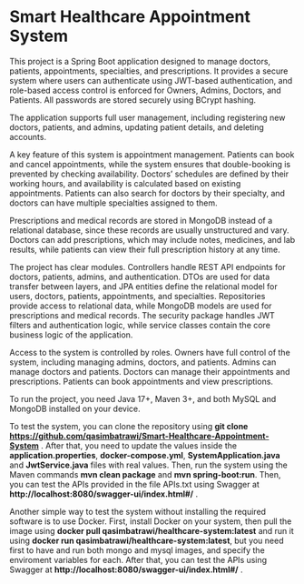 # Smart Healthcare Appointment System

This project is a Spring Boot application designed to manage doctors, patients, appointments, specialties, and prescriptions. 
It provides a secure system where users can authenticate using JWT-based authentication, and role-based access control is enforced for Owners, 
Admins, Doctors, and Patients. All passwords are stored securely using BCrypt hashing.  

The application supports full user management, including registering new doctors, patients, and admins, updating patient details, and deleting accounts.

A key feature of this system is appointment management. Patients can book and cancel appointments, while the system ensures that double-booking is prevented by 
checking availability. Doctors’ schedules are defined by their working hours, and availability is calculated based on existing appointments. 
Patients can also search for doctors by their specialty, and doctors can have multiple specialties assigned to them.  

Prescriptions and medical records are stored in MongoDB instead of a relational database, since these records are usually unstructured and vary. 
Doctors can add prescriptions, which may include notes, medicines, and lab results, while patients can view their full prescription history at any time.  

The project has clear modules. Controllers handle REST API endpoints for doctors, patients, admins, and authentication. DTOs are used for data transfer between layers, 
and JPA entities define the relational model for users, doctors, patients, appointments, and specialties. 
Repositories provide access to relational data, while MongoDB models are used for prescriptions and medical records. 
The security package handles JWT filters and authentication logic, while service classes contain the core business logic of the application.  

Access to the system is controlled by roles. Owners have full control of the system, including managing admins, doctors, 
and patients. Admins can manage doctors and patients. Doctors can manage their appointments and prescriptions. Patients can book appointments and view prescriptions.  

To run the project, you need Java 17+, Maven 3+, and both MySQL and MongoDB installed on your device.

To test the system, you can clone the repository using **git clone https://github.com/qasimbatrawi/Smart-Healthcare-Appointment-System** . 
After that, you need to update the values inside the **application.properties**, **docker-compose.yml**, **SystemApplication.java** and **JwtService.java** files with real values.
Then, run the system using the Maven commands **mvn clean package** and **mvn spring-boot:run**. Then, you can test the APIs provided in the file APIs.txt using 
Swagger at **http://localhost:8080/swagger-ui/index.html#/** .

Another simple way to test the system without installing the required software is to use Docker. First, install Docker on your system, then pull the image using **docker 
pull qasimbatrawi/healthcare-system:latest** and run it using **docker run qasimbatrawi/healthcare-system:latest**, but you need first to have and run both mongo and mysql images, and specify the enviroment variables for each. 
After that, you can test the APIs using Swagger at **http://localhost:8080/swagger-ui/index.html#/** .
